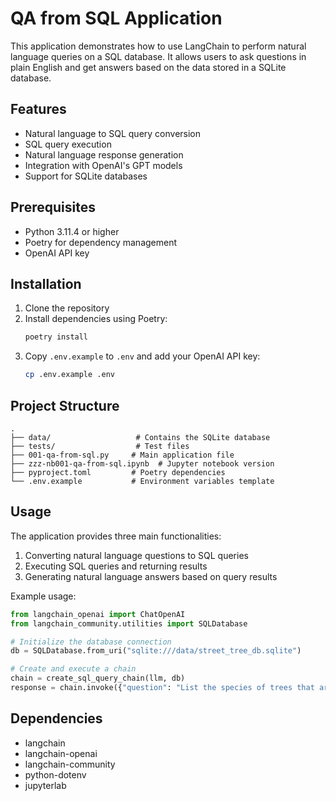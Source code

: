 # QA from SQL Application

This application demonstrates how to use LangChain to perform natural language queries on a SQL database. It allows users to ask questions in plain English and get answers based on the data stored in a SQLite database.

## Features

- Natural language to SQL query conversion
- SQL query execution
- Natural language response generation
- Integration with OpenAI's GPT models
- Support for SQLite databases

## Prerequisites

- Python 3.11.4 or higher
- Poetry for dependency management
- OpenAI API key

## Installation

1. Clone the repository
2. Install dependencies using Poetry:
   ```bash
   poetry install
   ```
3. Copy `.env.example` to `.env` and add your OpenAI API key:
   ```bash
   cp .env.example .env
   ```

## Project Structure

```
.
├── data/                   # Contains the SQLite database
├── tests/                  # Test files
├── 001-qa-from-sql.py     # Main application file
├── zzz-nb001-qa-from-sql.ipynb  # Jupyter notebook version
├── pyproject.toml         # Poetry dependencies
└── .env.example           # Environment variables template
```

## Usage

The application provides three main functionalities:

1. Converting natural language questions to SQL queries
2. Executing SQL queries and returning results
3. Generating natural language answers based on query results

Example usage:

```python
from langchain_openai import ChatOpenAI
from langchain_community.utilities import SQLDatabase

# Initialize the database connection
db = SQLDatabase.from_uri("sqlite:///data/street_tree_db.sqlite")

# Create and execute a chain
chain = create_sql_query_chain(llm, db)
response = chain.invoke({"question": "List the species of trees that are present in San Francisco"})
```

## Dependencies

- langchain
- langchain-openai
- langchain-community
- python-dotenv
- jupyterlab
